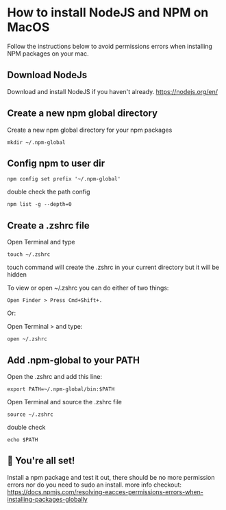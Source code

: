 # How to install NodeJS and NPM on MacOS

Follow the instructions below to avoid permissions errors when installing NPM packages on your mac.

## Download NodeJs

Download and install NodeJS if you haven't already.
<https://nodejs.org/en/>

## Create a new npm global directory

Create a new npm global directory for your npm packages

```
mkdir ~/.npm-global
```

## Config npm to user dir

```
npm config set prefix '~/.npm-global'
```

double check the path config

```
npm list -g --depth=0
```

## Create a .zshrc file

Open Terminal and type

```
touch ~/.zshrc
```

touch command will create the .zshrc in your current directory but it will be hidden

To view or open ~/.zshrc you can do either of two things:

`Open Finder > Press Cmd+Shift+.`

Or:

Open Terminal > and type: 

```
open ~/.zshrc
```

## Add .npm-global to your PATH

Open the .zshrc and add this line:

```
export PATH=~/.npm-global/bin:$PATH
```

Open Terminal and source the .zshrc file

```
source ~/.zshrc
```

double check

```
echo $PATH
```

## 🎉 You're all set!

Install a npm package and test it out, there should be no more permission errors nor do you need to sudo an install.
more info checkout: <https://docs.npmjs.com/resolving-eacces-permissions-errors-when-installing-packages-globally>

